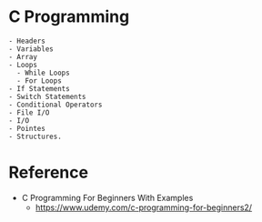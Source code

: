 # C Programming
```
- Headers
- Variables
- Array
- Loops
  - While Loops
  - For Loops
- If Statements
- Switch Statements
- Conditional Operators
- File I/O
- I/O
- Pointes
- Structures.
```
# Reference
- C Programming For Beginners With Examples
  - https://www.udemy.com/c-programming-for-beginners2/
